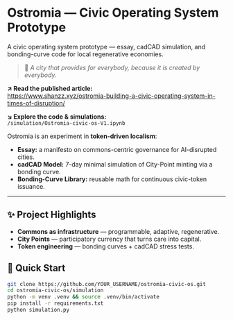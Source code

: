 # Ostromia — Civic Operating System Prototype
A civic operating system prototype — essay, cadCAD simulation, and bonding-curve code for local regenerative economies.


> 🌱 *A city that provides for everybody, because it is created by everybody.*


**↗ Read the published article:**  
https://www.shanzz.xyz/ostromia-building-a-civic-operating-system-in-times-of-disruption/

**↘ Explore the code & simulations:**  
`/simulation/Ostromia-civic-os-V1.ipynb`

Ostromia is an experiment in **token-driven localism**:  
- **Essay:** a manifesto on commons-centric governance for AI-disrupted cities.  
- **cadCAD Model:** 7-day minimal simulation of City-Point minting via a bonding curve.  
- **Bonding-Curve Library:** reusable math for continuous civic-token issuance.

---

## ✨ Project Highlights
- **Commons as infrastructure** — programmable, adaptive, regenerative.  
- **City Points** — participatory currency that turns care into capital.  
- **Token engineering** — bonding curves + cadCAD stress tests.

## 🚀 Quick Start

```bash
git clone https://github.com/YOUR_USERNAME/ostromia-civic-os.git
cd ostromia-civic-os/simulation
python -m venv .venv && source .venv/bin/activate
pip install -r requirements.txt
python simulation.py
